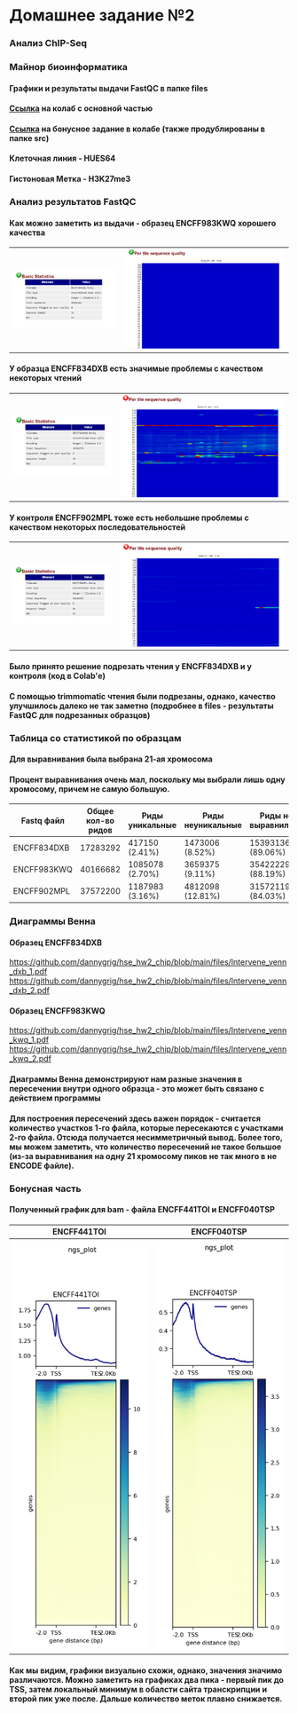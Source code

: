 # Домашнее задание №2 
### Анализ ChIP-Seq
### Майнор биоинформатика

#### Графики и результаты выдачи FastQC в папке files
#### [Ссылка](https://colab.research.google.com/drive/10yiTXD_kCj7P0BEzCJt2P9eQIPPrtyLX?usp=sharing) на колаб с основной частью
#### [Ссылка](https://colab.research.google.com/drive/1UaofFq8Pje0yJ6u8wfi4Prd-XjX29t2j?usp=sharing) на бонусное задание в колабе (также продублированы в папке src)

#### Клеточная линия - HUES64	
#### Гистоновая Метка - H3K27me3

### Анализ результатов FastQC
#### Как можно заметить из выдачи - образец ENCFF983KWQ хорошего качества
 |  |  |
 | ------------- | ------------- |
 | ![](https://github.com/dannygrig/hse_hw2_chip/blob/main/files/FF983KWQ_fastqc.png) | ![](https://github.com/dannygrig/hse_hw2_chip/blob/main/files/FF983KWQ_fastqc_2.png) |
#### У образца ENCFF834DXB есть значимые проблемы с качеством некоторых чтений
 |  |  |
 | ------------- | ------------- |
 | ![](https://github.com/dannygrig/hse_hw2_chip/blob/main/files/FF834DXB_fastqc.png) | ![](https://github.com/dannygrig/hse_hw2_chip/blob/main/files/FF834DXB_fastqc_2.png) |
#### У контроля ENCFF902MPL тоже есть небольшие проблемы с качеством некоторых последовательностей
 |  |  |
 | ------------- | ------------- |
 | ![](https://github.com/dannygrig/hse_hw2_chip/blob/main/files/FF902MPL_fastqc.png) | ![](https://github.com/dannygrig/hse_hw2_chip/blob/main/files/FF902MPL_fastqc_2.png) |
#### Было принято решение подрезать чтения у ENCFF834DXB и у контроля (код в Colab'е)
#### С помощью trimmomatic чтения были подрезаны, однако, качество улучшилось далеко не так заметно (подробнее в files - результаты FastQC для подрезанных образцов)

### Таблица со статистикой по образцам
#### Для выравнивания была выбрана 21-ая хромосома
#### Процент выравнивания очень мал, поскольку мы выбрали лишь одну хромосому, причем не самую большую.
| Fastq файл | Общее кол-во ридов | Риды уникальные | Риды неуникальные | Риды не выравнились |
| ------------- | ------------- | ------------- | ------------- | ------------- |
| ENCFF834DXB | 17283292 | 417150 (2.41%) | 1473006 (8.52%) | 15393136 (89.06%) |
| ENCFF983KWQ | 40166682 | 1085078 (2.70%) | 3659375 (9.11%) | 35422229 (88.19%) |
| ENCFF902MPL | 37572200 | 1187983 (3.16%) | 4812098 (12.81%) | 31572119 (84.03%) |

### Диаграммы Венна
#### Образец ENCFF834DXB
 https://github.com/dannygrig/hse_hw2_chip/blob/main/files/Intervene_venn_dxb_1.pdf
 https://github.com/dannygrig/hse_hw2_chip/blob/main/files/Intervene_venn_dxb_2.pdf
#### Образец ENCFF983KWQ 
 https://github.com/dannygrig/hse_hw2_chip/blob/main/files/Intervene_venn_kwq_1.pdf
 https://github.com/dannygrig/hse_hw2_chip/blob/main/files/Intervene_venn_kwq_2.pdf
#### Диаграммы Венна демонстрируют нам разные значения в пересечении внутри одного образца - это может быть связано с действием программы
#### Для построения пересечений здесь важен порядок - считается количество участков 1-го файла, которые пересекаются с участками 2-го файла. Отсюда получается несимметричный вывод. Более того, мы можем заметить, что количество пересечений не такое большое (из-за выравнивания на одну 21 хромосому пиков не так много в не ENCODE файле).
### Бонусная часть 
#### Полученный график для bam - файла ENCFF441TOI и ENCFF040TSP
 | ENCFF441TOI | ENCFF040TSP |
 | ------------- | ------------- |
 | ![](https://github.com/dannygrig/hse_hw2_chip/blob/main/files/result.png) | ![](https://github.com/dannygrig/hse_hw2_chip/blob/main/files/result_2.png) |

#### Как мы видим, графики визуально схожи, однако, значения значимо различаются. Можно заметить на графиках два пика - первый пик до TSS, затем локальный минимум в обалсти сайта транскрипции и второй пик уже после. Дальше количество меток плавно снижается.  
